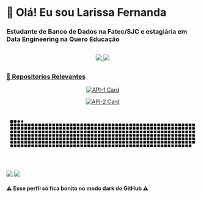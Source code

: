 # 👋 Olá! Eu sou Larissa Fernanda

###  Estudante de Banco de Dados na Fatec/SJC e estagiária em Data Engineering na Quero Educação

##

<div align="center">
  <a href="https://github.com/larissa-fernanda">
  <img height="180em" src="https://github-readme-stats.vercel.app/api?username=larissa-fernanda&show_icons=true&theme=omni&include_all_commits=true&count_private=true"/> 

  <img height="180em" src="https://github-readme-stats.vercel.app/api/top-langs/?username=larissa-fernanda&layout=compact&theme=omni&include_all_commits=true&count_private=true"/>
</div>


<!--  
<div style="display: inline_block"><br>
  <img align="center" alt="Lari-Python" height="30" width="40" src="https://raw.githubusercontent.com/devicons/devicon/master/icons/python/python-original.svg">
</div>
-->
##
  
### 📂 Repositórios Relevantes

<div align="center">
    
[![API-1 Card](https://github-readme-stats.vercel.app/api/pin/?username=pontopython&repo=api-bd1&theme=omni)](https://github.com/pontopython/api-bd1) 
  
[![API-2 Card](https://github-readme-stats.vercel.app/api/pin/?username=codecatss&repo=API-BD2&theme=omni)](https://github.com/codecatss/API-BD2)
  
  </div>

##
  
  <div align="center">
    
  ![Snake animation](https://github.com/larissa-fernanda/larissa-fernanda/blob/output/github-contribution-grid-snake.svg)
 
</div>

  ##

<div> 
 	<a href = "mailto:larireis.contato@gmail.com"><img src="https://img.shields.io/badge/-Gmail-%3D294C?style=for-the-badge&logo=gmail&logoColor=white&color=E91E63" target="_blank"></a>
  <a href="https://www.linkedin.com/in/larissa-reis-693568250" target="_blank"><img src="https://img.shields.io/badge/-LinkedIn-%230077B5?style=for-the-badge&logo=linkedin&logoColor=white&color=5075CA" target="_blank"></a> 
</div>

####  ⚠️ Esse perfil só fica bonito no modo dark do GitHub ⚠️
